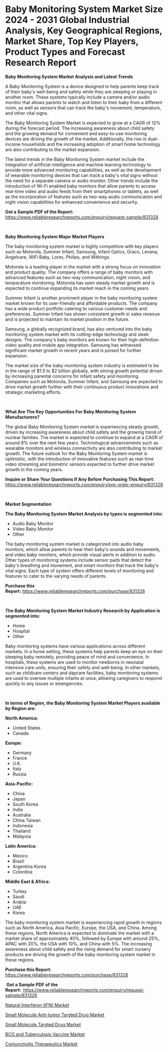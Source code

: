 <p><h1>Baby Monitoring System Market Size 2024 - 2031 Global Industrial Analysis, Key Geographical Regions, Market Share, Top Key Players, Product Types and Forecast Research Report</h1></p><p><strong>Baby Monitoring System Market Analysis and Latest Trends</strong></p>
<p><p>A Baby Monitoring System is a device designed to help parents keep track of their baby's well-being and safety while they are sleeping or playing in another room. These systems typically include a camera and/or audio monitor that allows parents to watch and listen to their baby from a different room, as well as sensors that can track the baby's movement, temperature, and other vital signs.</p><p>The Baby Monitoring System Market is expected to grow at a CAGR of 12% during the forecast period. The increasing awareness about child safety and the growing demand for convenient and easy-to-use monitoring devices are driving the growth of the market. Additionally, the rise in dual-income households and the increasing adoption of smart home technology are also contributing to the market expansion.</p><p>The latest trends in the Baby Monitoring System market include the integration of artificial intelligence and machine learning technology to provide more advanced monitoring capabilities, as well as the development of wearable monitoring devices that can track a baby's vital signs without the need for a separate camera or audio monitor. Other trends include the introduction of Wi-Fi enabled baby monitors that allow parents to access real-time video and audio feeds from their smartphones or tablets, as well as the incorporation of features such as two-way audio communication and night vision capabilities for enhanced convenience and security.</p></p>
<p><strong>Get a Sample PDF of the Report:&nbsp;</strong> <a href="https://www.reliableresearchreports.com/enquiry/request-sample/831328">https://www.reliableresearchreports.com/enquiry/request-sample/831328</a></p>
<p>&nbsp;</p>
<p><strong>Baby Monitoring System Major Market Players</strong></p>
<p><p>The baby monitoring system market is highly competitive with key players such as Motorola, Summer Infant, Samsung, Infant Optics, Graco, Levana, Angelcare, WiFi Baby, Lorex, Philips, and Withings. </p><p>Motorola is a leading player in the market with a strong focus on innovation and product quality. The company offers a range of baby monitors with advanced features such as two-way communication, night vision, and temperature monitoring. Motorola has seen steady market growth and is expected to continue expanding its market reach in the coming years.</p><p>Summer Infant is another prominent player in the baby monitoring system market known for its user-friendly and affordable products. The company has a wide product portfolio catering to various customer needs and preferences. Summer Infant has shown consistent growth in sales revenue and is projected to maintain its market position in the future.</p><p>Samsung, a globally recognized brand, has also ventured into the baby monitoring system market with its cutting-edge technology and sleek designs. The company's baby monitors are known for their high-definition video quality and mobile app integration. Samsung has witnessed significant market growth in recent years and is poised for further expansion.</p><p>The market size of the baby monitoring system industry is estimated to be in the range of $1.5 to $2 billion globally, with strong growth potential driven by increasing parental concerns for infant safety and monitoring. Companies such as Motorola, Summer Infant, and Samsung are expected to drive market growth further with their continuous product innovations and strategic marketing efforts.</p></p>
<p>&nbsp;</p>
<p><strong>What Are The Key Opportunities For Baby Monitoring System Manufacturers?</strong></p>
<p><p>The global Baby Monitoring System market is experiencing steady growth, driven by increasing awareness about child safety and the growing trend of nuclear families. The market is expected to continue to expand at a CAGR of around 8% over the next few years. Technological advancements such as wearable monitors and wireless connectivity are also contributing to market growth. The future outlook for the Baby Monitoring System market is optimistic, with the introduction of innovative features such as real-time video streaming and biometric sensors expected to further drive market growth in the coming years.</p></p>
<p><strong>Inquire or Share Your Questions If Any Before Purchasing This Report:</strong> <a href="https://www.reliableresearchreports.com/enquiry/pre-order-enquiry/831328">https://www.reliableresearchreports.com/enquiry/pre-order-enquiry/831328</a></p>
<p>&nbsp;</p>
<p><strong>Market Segmentation</strong></p>
<p><strong>The Baby Monitoring System Market Analysis by types is segmented into:</strong></p>
<p><ul><li>Audio Baby Monitor</li><li>Video Baby Monitor</li><li>Other</li></ul></p>
<p><p>The baby monitoring system market is categorized into audio baby monitors, which allow parents to hear their baby's sounds and movements, and video baby monitors, which provide visual alerts in addition to audio. Other types of monitoring systems include sensor pads that detect the baby's breathing and movement, and smart monitors that track the baby's vital signs. Each type of system offers different levels of monitoring and features to cater to the varying needs of parents.</p></p>
<p><strong>Purchase this Report:&nbsp;</strong><a href="https://www.reliableresearchreports.com/purchase/831328">https://www.reliableresearchreports.com/purchase/831328</a></p>
<p>&nbsp;</p>
<p><strong>The Baby Monitoring System Market Industry Research by Application is segmented into:</strong></p>
<p><ul><li>Home</li><li>Hospital</li><li>Other</li></ul></p>
<p><p>Baby monitoring systems have various applications across different markets. In a home setting, these systems help parents keep an eye on their sleeping baby remotely, providing peace of mind and convenience. In hospitals, these systems are used to monitor newborns in neonatal intensive care units, ensuring their safety and well-being. In other markets, such as childcare centers and daycare facilities, baby monitoring systems are used to oversee multiple infants at once, allowing caregivers to respond quickly to any issues or emergencies.</p></p>
<p>&nbsp;</p>
<p><strong>In terms of Region, the Baby Monitoring System Market Players available by Region are:</strong></p>
<p>
    <p> <strong> North America: </strong>
        <ul>
            <li>United States</li>
            <li>Canada</li>
        </ul>
        </p> 
    <p> <strong> Europe: </strong>
        <ul>
            <li>Germany</li>
            <li>France</li>
            <li>U.K.</li>
            <li>Italy</li>
            <li>Russia</li>
        </ul>
        </p> 
    <p> <strong> Asia-Pacific: </strong>
        <ul>
            <li>China</li>
            <li>Japan</li>
            <li>South Korea</li>
            <li>India</li>
            <li>Australia</li>
            <li>China Taiwan</li>
            <li>Indonesia</li>
            <li>Thailand</li>
            <li>Malaysia</li>
        </ul>
        </p> 
    <p> <strong> Latin America: </strong>
        <ul>
            <li>Mexico</li>
            <li>Brazil</li>
            <li>Argentina Korea</li>
            <li>Colombia</li>
        </ul>
        </p> 
    <p> <strong> Middle East & Africa: </strong>
        <ul>
            <li>Turkey</li>
            <li>Saudi</li>
            <li>Arabia</li>
            <li>UAE</li>
            <li>Korea</li>
        </ul>
    </p>
    </p>
<p><p>The baby monitoring system market is experiencing rapid growth in regions such as North America, Asia Pacific, Europe, the USA, and China. Among these regions, North America is expected to dominate the market with a market share of approximately 40%, followed by Europe with around 25%, APAC with 20%, the USA with 10%, and China with 5%. The increasing awareness about child safety and the rising demand for smart nursery products are driving the growth of the baby monitoring system market in these regions.</p></p>
<p><strong>Purchase this Report: </strong><a href="https://www.reliableresearchreports.com/purchase/831328">https://www.reliableresearchreports.com/purchase/831328</a></p>
<p>&nbsp;<strong>Get a Sample PDF of the Report:&nbsp;&nbsp;</strong><a href="https://www.reliableresearchreports.com/enquiry/request-sample/831328">https://www.reliableresearchreports.com/enquiry/request-sample/831328</a></p>
<p><strong></strong></p>
<p><p><a href="https://medium.com/@sarademiri71/natural-interferon-ifn-market-trends-forecast-and-competitive-analysis-to-2031-d203967c7b25">Natural Interferon (IFN) Market</a></p><p><a href="https://medium.com/@rosejohnson762014/small-molecule-anti-tumor-targted-drug-nbsp-market-focuses-on-market-share-size-and-projected-25c7d7d8a47b">Small Molecule Anti-tumor Targted Drug Market</a></p><p><a href="https://medium.com/@rosejohnson762014/small-molecule-targted-drug-market-report-reveals-the-latest-trends-and-growth-opportunities-of-b49a5b05bd8b">Small Molecule Targted Drug Market</a></p><p><a href="https://medium.com/@jeanlopez1945/bcg-and-tuberculosis-vaccine-market-furnishes-information-on-market-share-market-trends-and-ad15bce56c57">BCG and Tuberculosis Vaccine Market</a></p><p><a href="https://medium.com/@sarademiri71/conjunctivitis-therapeutics-market-comprehensive-assessment-by-type-application-and-geography-5621a69c78f8">Conjunctivitis Therapeutics Market</a></p></p>